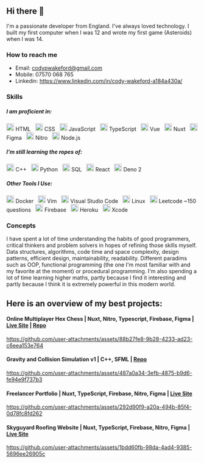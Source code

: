 ## Hi there 👋

I'm a passionate developer from England. I've always loved technology. I built my first computer when I was 12 and wrote my first game (Asteroids) when I was 14.

### How to reach me
- Email: codypwakeford@gmail.com
- Mobile: 07570 068 765
- Linkedin: https://www.linkedin.com/in/cody-wakeford-a184a430a/

### Skills 

##### I am proficient in:
<img src="https://api.iconify.design/vscode-icons:file-type-html.svg" width="20" height="20"> HTML&nbsp;&nbsp;
<img src="https://upload.wikimedia.org/wikipedia/commons/6/62/CSS3_logo.svg" width="20" height="20"> CSS&nbsp;&nbsp;
<img src="https://api.iconify.design/vscode-icons:file-type-js-official.svg" width="20" height="20"> JavaScript&nbsp;&nbsp;
<img src="https://api.iconify.design/logos:typescript-icon.svg" width="20" height="20"> TypeScript&nbsp;&nbsp;
<img src="https://upload.wikimedia.org/wikipedia/commons/9/95/Vue.js_Logo_2.svg" width="20" height="20"> Vue&nbsp;&nbsp;
<img src="https://api.iconify.design/vscode-icons:file-type-nuxt.svg" width="20" height="20"> Nuxt&nbsp;&nbsp;
<img src="https://upload.wikimedia.org/wikipedia/commons/3/33/Figma-logo.svg" width="20" height="20"> Figma&nbsp;&nbsp;
<img src="https://api.iconify.design/unjs:nitro.svg" width="20" height="20"> Nitro&nbsp;&nbsp;
<img src="https://upload.wikimedia.org/wikipedia/commons/d/d9/Node.js_logo.svg" width="20" height="20"> Node.js

##### I'm still learning the ropes of:
<img src="https://upload.wikimedia.org/wikipedia/commons/1/18/ISO_C%2B%2B_Logo.svg" width="20" height="20"> C++&nbsp;&nbsp;
<img src="https://upload.wikimedia.org/wikipedia/commons/c/c3/Python-logo-notext.svg" width="20" height="20"> Python&nbsp;&nbsp;
<img src="https://api.iconify.design/vscode-icons:file-type-mysql.svg" width="20" height="20"> SQL&nbsp;&nbsp;
<img src="https://upload.wikimedia.org/wikipedia/commons/a/a7/React-icon.svg" width="20" height="20"> React&nbsp;&nbsp;
<img src="https://deno.land/logo.svg" width="20" height="20"> Deno 2

##### Other Tools I Use:
<img src="https://api.iconify.design/logos:docker-icon.svg" width="20" height="20"> Docker&nbsp;&nbsp;
<img src="https://api.iconify.design/logos:vim.svg" width="20" height="20"> Vim&nbsp;&nbsp;
<img src="https://api.iconify.design/logos:visual-studio-code.svg" width="20" height="20"> Visual Studio Code&nbsp;&nbsp;
<img src="https://api.iconify.design/devicon:linux.svg" width="20" height="20"> Linux&nbsp;&nbsp;
<img src="https://api.iconify.design/cib:leetcode.svg" width="20" height="20"> Leetcode ~150 questions&nbsp;&nbsp;
<img src="https://api.iconify.design/logos:firebase.svg" width="20" height="20"> Firebase&nbsp;&nbsp;
<img src="https://api.iconify.design/skill-icons:heroku.svg" width="20" height="20"> Heroku&nbsp;&nbsp;
<img src="https://api.iconify.design/logos:xcode.svg" width="20" height="20"> Xcode

### Concepts
I have spent a lot of time understanding the habits of good programmers, critical thinkers and problem solvers in hopes of refining those skills myself.
Data structures, algorithms, code time and space complexity, design patterns, efficient design, maintainability, readability. Different paradims such as OOP, functional programming (the one I'm most familiar with and my favorite at the moment) or procedural programming. 
I'm also spending a lot of time learning higher maths, partly because I find it interesting and partly because I think it is extremely powerful in this modern world.

## Here is an overview of my best projects:

#### Online Multiplayer Hex Chess | Nuxt, Nitro, Typescript, Firebase, Figma | [Live Site](https://hex-chess.codywakeford.com/) | [Repo](https://github.com/codywakeford/hex-chess)

https://github.com/user-attachments/assets/88b27fe8-9b28-4233-ad23-c6eea153e764

#### Gravity and Collision Simulation v1 | C++, SFML | [Repo](https://github.com/codywakeford/gravity-sim)

https://github.com/user-attachments/assets/487a0a34-3efb-4875-b9d6-fe94e9f737b3

#### Freelancer Portfolio | Nuxt, TypeScript, Firebase, Nitro, Figma | [Live Site](https://codywakeford.com/)

https://github.com/user-attachments/assets/292d90f9-a20a-494b-85f4-0d78fc8fd262

#### Skyguyard Roofing Website | Nuxt, TypeScript, Firebase, Nitro, Figma | [Live Site](https://skyguardroofing.co.uk/)

https://github.com/user-attachments/assets/1bdd60fb-98da-4ad4-9385-5696ee26905c





